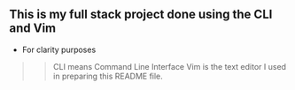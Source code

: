 ## This is my full stack project done using the CLI and Vim 

- For clarity purposes
>> CLI means Command Line Interface
>> Vim is the text editor I used in preparing this README file.
